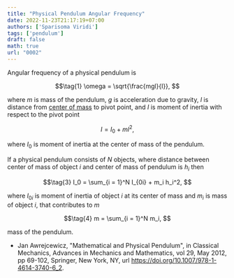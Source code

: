 ```yaml
---
title: "Physical Pendulum Angular Frequency"
date: 2022-11-23T21:17:19+07:00
authors: ['Sparisoma Viridi']
tags: ['pendulum']
draft: false
math: true
url: "0002"
---
```


Angular frequency of a physical pendulum is

$$\tag{1}
\omega = \sqrt{\frac{mgl}{I}},
$$

where $m$ is mass of the pendulum, $g$ is acceleration due to gravity, $l$ is distance from [center of mass](/0003) to pivot point, and $I$ is moment of inertia with respect to the pivot point

$$\tag{2}
I = I_0 + ml^2,
$$

where $I_0$ is moment of inertia at the center of mass of the pendulum. 

If a physical pendulum consists of $N$ objects, where distance between center of mass of object $i$ and center of mass of pendulum is $h_i$ then

$$\tag{3}
I_0 = \sum_{i = 1}^N I_{0i} + m_i h_i^2,
$$

where $I_{0i}$ is moment of inertia of object $i$ at its center of mass and $m_i$ is mass of object $i$, that contributes to $m$

$$\tag{4}
m = \sum_{i = 1}^N m_i,
$$

mass of the pendulum.

+ Jan Awrejcewicz, "Mathematical and Physical Pendulum", in Classical Mechanics, Advances in Mechanics and Mathematics, vol 29, May 2012, pp 69-102, Springer, New York, NY, url https://doi.org/10.1007/978-1-4614-3740-6_2.
